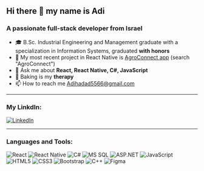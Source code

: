 ## Hi there 👋 my name is Adi

### A passionate full-stack developer from Israel

- 🎓 B.Sc. Industrial Engineering and Management graduate with a specialization in Information Systems, graduated **with honors**
- 📱 My most recent project in React Native is [AgroConnect app](https://proj.ruppin.ac.il/gallery/#/AllProjects) (search "AgroConnect")
- 💬 Ask me about **React, React Native, C#, JavaScript**
- 🧁 Baking is my **therapy**
- 📫 How to reach me [Adihadad5566@gmail.com](mailto:Adihadad5566@gmail.com)

---

### My LinkdIn:
[![LinkedIn](https://img.shields.io/badge/LinkedIn-blue?style=flat&logo=linkedin)](https://www.linkedin.com/in/adi-hadad/) 

---

### Languages and Tools:
![React](https://img.shields.io/badge/React-20232A?style=flat&logo=react&logoColor=61DAFB)
![React Native](https://img.shields.io/badge/React_Native-20232A?style=flat&logo=react&logoColor=61DAFB)
![C#](https://img.shields.io/badge/C%23-239120?style=flat&logo=c-sharp&logoColor=white)
![MS SQL](https://img.shields.io/badge/MS_SQL-CC2927?style=flat&logo=microsoft-sql-server&logoColor=white)
![ASP.NET](https://img.shields.io/badge/ASP.NET-5C2D91?style=flat&logo=dot-net&logoColor=white)
![JavaScript](https://img.shields.io/badge/JavaScript-F7DF1E?style=flat&logo=javascript&logoColor=black)
![HTML5](https://img.shields.io/badge/HTML5-E34F26?style=flat&logo=html5&logoColor=white)
![CSS3](https://img.shields.io/badge/CSS3-1572B6?style=flat&logo=css3&logoColor=white)
![Bootstrap](https://img.shields.io/badge/Bootstrap-7952B3?style=flat&logo=bootstrap&logoColor=white)
![C++](https://img.shields.io/badge/C%2B%2B-00599C?style=flat&logo=c%2B%2B&logoColor=white)
![Figma](https://img.shields.io/badge/Figma-F24E1E?style=flat&logo=figma&logoColor=white)






